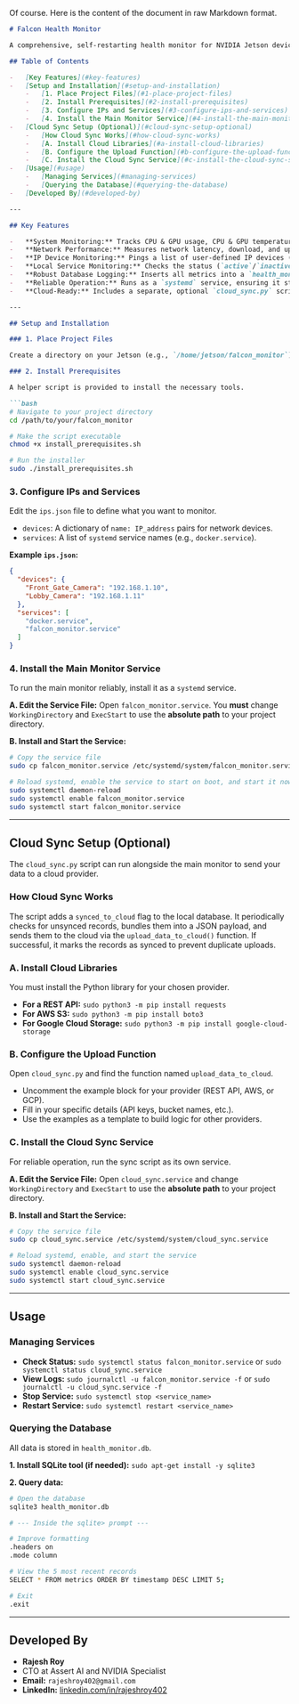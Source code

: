 Of course. Here is the content of the document in raw Markdown format.

````markdown
# Falcon Health Monitor

A comprehensive, self-restarting health monitor for NVIDIA Jetson devices. It logs system performance, network quality, and the status of local services and network devices to a local SQLite database. It also includes an optional, separate service to sync this data to a cloud provider.

## Table of Contents

-   [Key Features](#key-features)
-   [Setup and Installation](#setup-and-installation)
    -   [1. Place Project Files](#1-place-project-files)
    -   [2. Install Prerequisites](#2-install-prerequisites)
    -   [3. Configure IPs and Services](#3-configure-ips-and-services)
    -   [4. Install the Main Monitor Service](#4-install-the-main-monitor-service)
-   [Cloud Sync Setup (Optional)](#cloud-sync-setup-optional)
    -   [How Cloud Sync Works](#how-cloud-sync-works)
    -   [A. Install Cloud Libraries](#a-install-cloud-libraries)
    -   [B. Configure the Upload Function](#b-configure-the-upload-function)
    -   [C. Install the Cloud Sync Service](#c-install-the-cloud-sync-service)
-   [Usage](#usage)
    -   [Managing Services](#managing-services)
    -   [Querying the Database](#querying-the-database)
-   [Developed By](#developed-by)

---

## Key Features

-   **System Monitoring:** Tracks CPU & GPU usage, CPU & GPU temperature, RAM, and Disk space utilization.
-   **Network Performance:** Measures network latency, download, and upload speeds using `speedtest-cli`.
-   **IP Device Monitoring:** Pings a list of user-defined IP devices (like cameras or servers) and logs their individual Online/Offline status.
-   **Local Service Monitoring:** Checks the status (`active`/`inactive`) of any `systemd` services you specify in the configuration.
-   **Robust Database Logging:** Inserts all metrics into a `health_monitor.db` SQLite database, providing a queryable history of system health.
-   **Reliable Operation:** Runs as a `systemd` service, ensuring it starts automatically on boot and restarts if it ever fails.
-   **Cloud-Ready:** Includes a separate, optional `cloud_sync.py` script to upload data to any cloud provider (AWS, GCP, custom API, etc.).

---

## Setup and Installation

### 1. Place Project Files

Create a directory on your Jetson (e.g., `/home/jetson/falcon_monitor`) and place all the project files inside it.

### 2. Install Prerequisites

A helper script is provided to install the necessary tools.

```bash
# Navigate to your project directory
cd /path/to/your/falcon_monitor

# Make the script executable
chmod +x install_prerequisites.sh

# Run the installer
sudo ./install_prerequisites.sh
````

### 3\. Configure IPs and Services

Edit the `ips.json` file to define what you want to monitor.

  - `devices`: A dictionary of `name: IP_address` pairs for network devices.
  - `services`: A list of `systemd` service names (e.g., `docker.service`).

**Example `ips.json`:**

```json
{
  "devices": {
    "Front_Gate_Camera": "192.168.1.10",
    "Lobby_Camera": "192.168.1.11"
  },
  "services": [
    "docker.service",
    "falcon_monitor.service"
  ]
}
```

### 4\. Install the Main Monitor Service

To run the main monitor reliably, install it as a `systemd` service.

**A. Edit the Service File:**
Open `falcon_monitor.service`. You **must** change `WorkingDirectory` and `ExecStart` to use the **absolute path** to your project directory.

**B. Install and Start the Service:**

```bash
# Copy the service file
sudo cp falcon_monitor.service /etc/systemd/system/falcon_monitor.service

# Reload systemd, enable the service to start on boot, and start it now
sudo systemctl daemon-reload
sudo systemctl enable falcon_monitor.service
sudo systemctl start falcon_monitor.service
```

-----

## Cloud Sync Setup (Optional)

The `cloud_sync.py` script can run alongside the main monitor to send your data to a cloud provider.

### How Cloud Sync Works

The script adds a `synced_to_cloud` flag to the local database. It periodically checks for unsynced records, bundles them into a JSON payload, and sends them to the cloud via the `upload_data_to_cloud()` function. If successful, it marks the records as synced to prevent duplicate uploads.

### A. Install Cloud Libraries

You must install the Python library for your chosen provider.

  - **For a REST API:** `sudo python3 -m pip install requests`
  - **For AWS S3:** `sudo python3 -m pip install boto3`
  - **For Google Cloud Storage:** `sudo python3 -m pip install google-cloud-storage`

### B. Configure the Upload Function

Open `cloud_sync.py` and find the function named `upload_data_to_cloud`.

  - Uncomment the example block for your provider (REST API, AWS, or GCP).
  - Fill in your specific details (API keys, bucket names, etc.).
  - Use the examples as a template to build logic for other providers.

### C. Install the Cloud Sync Service

For reliable operation, run the sync script as its own service.

**A. Edit the Service File:**
Open `cloud_sync.service` and change `WorkingDirectory` and `ExecStart` to use the **absolute path** to your project directory.

**B. Install and Start the Service:**

```bash
# Copy the service file
sudo cp cloud_sync.service /etc/systemd/system/cloud_sync.service

# Reload systemd, enable, and start the service
sudo systemctl daemon-reload
sudo systemctl enable cloud_sync.service
sudo systemctl start cloud_sync.service
```

-----

## Usage

### Managing Services

  - **Check Status:** `sudo systemctl status falcon_monitor.service` or `sudo systemctl status cloud_sync.service`
  - **View Logs:** `sudo journalctl -u falcon_monitor.service -f` or `sudo journalctl -u cloud_sync.service -f`
  - **Stop Service:** `sudo systemctl stop <service_name>`
  - **Restart Service:** `sudo systemctl restart <service_name>`

### Querying the Database

All data is stored in `health_monitor.db`.

**1. Install SQLite tool (if needed):**
`sudo apt-get install -y sqlite3`

**2. Query data:**

```bash
# Open the database
sqlite3 health_monitor.db

# --- Inside the sqlite> prompt ---

# Improve formatting
.headers on
.mode column

# View the 5 most recent records
SELECT * FROM metrics ORDER BY timestamp DESC LIMIT 5;

# Exit
.exit
```

-----

## Developed By

  - **Rajesh Roy**
  - CTO at Assert AI and NVIDIA Specialist
  - **Email:** `rajeshroy402@gmail.com`
  - **LinkedIn:** [linkedin.com/in/rajeshroy402](https://www.google.com/search?q=https://www.linkedin.com/in/rajeshroy402)

<!-- end list -->

```
```
